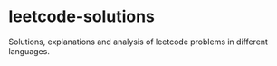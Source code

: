 # leetcode-solutions
Solutions, explanations and analysis of leetcode problems in different languages.
